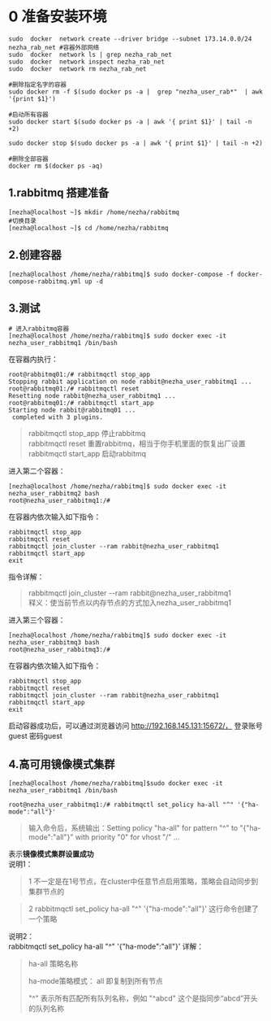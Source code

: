 # 0 准备安装环境
```shell
sudo  docker  network create --driver bridge --subnet 173.14.0.0/24 nezha_rab_net #容器外部网络
sudo  docker  network ls | grep nezha_rab_net
sudo  docker  network inspect nezha_rab_net
sudo  docker  network rm nezha_rab_net

#删除指定名字的容器
sudo docker rm -f $(sudo docker ps -a |  grep "nezha_user_rab*"  | awk '{print $1}')

#启动所有容器
sudo docker start $(sudo docker ps -a | awk '{ print $1}' | tail -n +2)

sudo docker stop $(sudo docker ps -a | awk '{ print $1}' | tail -n +2)

#删除全部容器
docker rm $(docker ps -aq)
```

## 1.rabbitmq 搭建准备
```shell
[nezha@localhost ~]$ mkdir /home/nezha/rabbitmq
#切换目录
[nezha@localhost ~]$ cd /home/nezha/rabbitmq
```

## 2.创建容器

```shell
[nezha@localhost /home/nezha/rabbitmq]$ sudo docker-compose -f docker-compose-rabbitmq.yml up -d
```

## 3.测试
```shell
# 进入rabbitmq容器
[nezha@localhost /home/nezha/rabbitmq]$ sudo docker exec -it nezha_user_rabbitmq1 /bin/bash
```
在容器内执行：
```shell
root@rabbitmq01:/# rabbitmqctl stop_app
Stopping rabbit application on node rabbit@nezha_user_rabbitmq1 ...
root@rabbitmq01:/# rabbitmqctl reset
Resetting node rabbit@nezha_user_rabbitmq1 ...
root@rabbitmq01:/# rabbitmqctl start_app
Starting node rabbit@rabbitmq01 ...
 completed with 3 plugins.
```
>rabbitmqctl stop_app 		停止rabbitmq   
> rabbitmqctl reset         		重置rabbitmq，相当于你手机里面的恢复出厂设置   
> rabbitmqctl start_app 		启动rabbitmq  

进入第二个容器：
```shell
[nezha@localhost /home/nezha/rabbitmq]$ sudo docker exec -it nezha_user_rabbitmq2 bash
root@nezha_user_rabbitmq1:/# 
```
在容器内依次输入如下指令：
```shell
rabbitmqctl stop_app
rabbitmqctl reset
rabbitmqctl join_cluster --ram rabbit@nezha_user_rabbitmq1
rabbitmqctl start_app
exit
```

指令详解：
> rabbitmqctl join_cluster --ram rabbit@nezha_user_rabbitmq1    
> 释义：使当前节点以内存节点的方式加入nezha_user_rabbitmq1

进入第三个容器：

```shell
[nezha@localhost /home/nezha/rabbitmq]$ sudo docker exec -it nezha_user_rabbitmq3 bash
root@nezha_user_rabbitmq3:/# 
```

在容器内依次输入如下指令：

```shell
rabbitmqctl stop_app
rabbitmqctl reset
rabbitmqctl join_cluster --ram rabbit@nezha_user_rabbitmq1
rabbitmqctl start_app
exit
```
启动容器成功后，可以通过浏览器访问 http://192.168.145.131:15672/， 登录账号guest  密码guest

## 4.高可用镜像模式集群
```shell
[nezha@localhost /home/nezha/rabbitmq]$sudo docker exec -it nezha_user_rabbitmq1 /bin/bash

root@nezha_user_rabbitmq1:/# rabbitmqctl set_policy ha-all "^" '{"ha-mode":"all"}'
```
> 输入命令后，系统输出：Setting policy "ha-all" for pattern "^" to "{"ha-mode":"all"}" with priority "0" for vhost "/" ...

表示**镜像模式集群设置成功**  
说明1：

> 1  不一定是在1号节点，在cluster中任意节点启用策略，策略会自动同步到集群节点的

> 2   rabbitmqctl set_policy ha-all "^" '{"ha-mode":"all"}'
> 这行命令创建了一个策略

说明2：  
rabbitmqctl set_policy ha-all "^" '{"ha-mode":"all"}' 详解：
> ha-all 策略名称
>
> ha-mode策略模式： all 即复制到所有节点
>
> "^" 表示所有匹配所有队列名称，例如 "^abcd" 这个是指同步“abcd”开头的队列名称







